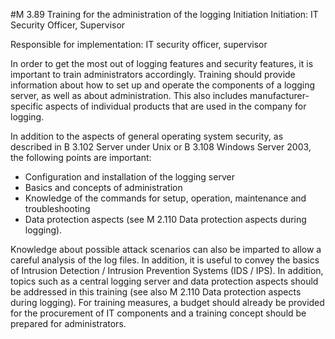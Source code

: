 #M 3.89 Training for the administration of the logging
Initiation Initiation: IT Security Officer, Supervisor

Responsible for implementation: IT security officer, supervisor

In order to get the most out of logging features and security features, it is important to train administrators accordingly. Training should provide information about how to set up and operate the components of a logging server, as well as about administration. This also includes manufacturer-specific aspects of individual products that are used in the company for logging.

In addition to the aspects of general operating system security, as described in B 3.102 Server under Unix or B 3.108 Windows Server 2003, the following points are important:

* Configuration and installation of the logging server
* Basics and concepts of administration
* Knowledge of the commands for setup, operation, maintenance and troubleshooting
* Data protection aspects (see M 2.110 Data protection aspects during logging).


Knowledge about possible attack scenarios can also be imparted to allow a careful analysis of the log files. In addition, it is useful to convey the basics of Intrusion Detection / Intrusion Prevention Systems (IDS / IPS). In addition, topics such as a central logging server and data protection aspects should be addressed in this training (see also M 2.110 Data protection aspects during logging). For training measures, a budget should already be provided for the procurement of IT components and a training concept should be prepared for administrators.



